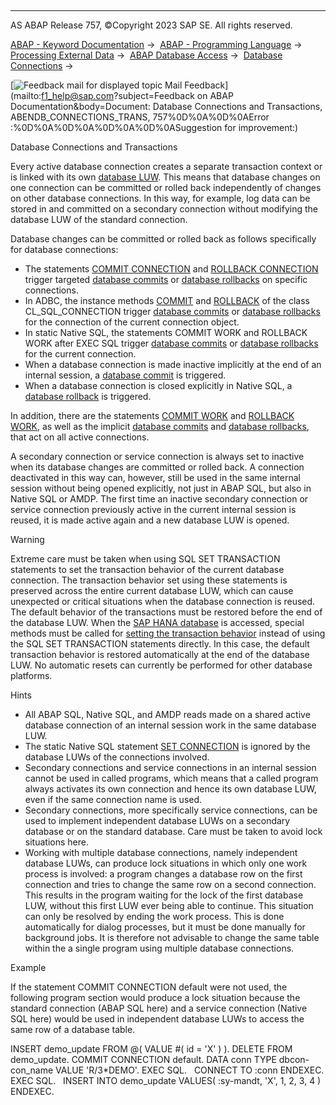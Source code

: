   

* * *

AS ABAP Release 757, ©Copyright 2023 SAP SE. All rights reserved.

[ABAP - Keyword Documentation](javascript:call_link\('abenabap.htm'\)) →  [ABAP - Programming Language](javascript:call_link\('abenabap_reference.htm'\)) →  [Processing External Data](javascript:call_link\('abenabap_language_external_data.htm'\)) →  [ABAP Database Access](javascript:call_link\('abendb_access.htm'\)) →  [Database Connections](javascript:call_link\('abendb_connections.htm'\)) → 

 [![](Mail.gif?object=Mail.gif&sap-language=EN "Feedback mail for displayed topic") Mail Feedback](mailto:f1_help@sap.com?subject=Feedback on ABAP Documentation&body=Document: Database Connections and Transactions, ABENDB_CONNECTIONS_TRANS, 757%0D%0A%0D%0AError
:%0D%0A%0D%0A%0D%0A%0D%0ASuggestion for improvement:)

Database Connections and Transactions

Every active database connection creates a separate transaction context or is linked with its own [database LUW](javascript:call_link\('abendatabase_luw_glosry.htm'\) "Glossary Entry"). This means that database changes on one connection can be committed or rolled back independently of changes on other database connections. In this way, for example, log data can be stored in and committed on a secondary connection without modifying the database LUW of the standard connection.

Database changes can be committed or rolled back as follows specifically for database connections:

-   The statements [COMMIT CONNECTION](javascript:call_link\('abapcommit_rollback_connection.htm'\)) and [ROLLBACK CONNECTION](javascript:call_link\('abapcommit_rollback_connection.htm'\)) trigger targeted [database commits](javascript:call_link\('abendatabase_commit_glosry.htm'\) "Glossary Entry") or [database rollbacks](javascript:call_link\('abendatabase_rollback_glosry.htm'\) "Glossary Entry") on specific connections.
-   In ADBC, the instance methods [COMMIT](javascript:call_link\('abenadbc_transaction.htm'\)) and [ROLLBACK](javascript:call_link\('abenadbc_transaction.htm'\)) of the class CL\_SQL\_CONNECTION trigger [database commits](javascript:call_link\('abendatabase_commit_glosry.htm'\) "Glossary Entry") or [database rollbacks](javascript:call_link\('abendatabase_rollback_glosry.htm'\) "Glossary Entry") for the connection of the current connection object.
-   In static Native SQL, the statements COMMIT WORK and ROLLBACK WORK after EXEC SQL trigger [database commits](javascript:call_link\('abendatabase_commit_glosry.htm'\) "Glossary Entry") or [database rollbacks](javascript:call_link\('abendatabase_rollback_glosry.htm'\) "Glossary Entry") for the current connection.
-   When a database connection is made inactive implicitly at the end of an internal session, a [database commit](javascript:call_link\('abendatabase_commit_glosry.htm'\) "Glossary Entry") is triggered.
-   When a database connection is closed explicitly in Native SQL, a [database rollback](javascript:call_link\('abendatabase_rollback_glosry.htm'\) "Glossary Entry") is triggered.

In addition, there are the statements [COMMIT WORK](javascript:call_link\('abapcommit.htm'\)) and [ROLLBACK WORK](javascript:call_link\('abaprollback.htm'\)), as well as the implicit [database commits](javascript:call_link\('abendb_commit.htm'\)) and [database rollbacks](javascript:call_link\('abendb_rollback.htm'\)), that act on all active connections.

A secondary connection or service connection is always set to inactive when its database changes are committed or rolled back. A connection deactivated in this way can, however, still be used in the same internal session without being opened explicitly, not just in ABAP SQL, but also in Native SQL or AMDP. The first time an inactive secondary connection or service connection previously active in the current internal session is reused, it is made active again and a new database LUW is opened.

Warning

Extreme care must be taken when using SQL SET TRANSACTION statements to set the transaction behavior of the current database connection. The transaction behavior set using these statements is preserved across the entire current database LUW, which can cause unexpected or critical situations when the database connection is reused. The default behavior of the transactions must be restored before the end of the database LUW. When the [SAP HANA database](javascript:call_link\('abenhana_database_glosry.htm'\) "Glossary Entry") is accessed, special methods must be called for [setting the transaction behavior](javascript:call_link\('abenhana_set_transaction.htm'\)) instead of using the SQL SET TRANSACTION statements directly. In this case, the default transaction behavior is restored automatically at the end of the database LUW. No automatic resets can currently be performed for other database platforms.

Hints

-   All ABAP SQL, Native SQL, and AMDP reads made on a shared active database connection of an internal session work in the same database LUW.
-   The static Native SQL statement [SET CONNECTION](javascript:call_link\('abapexec_connection.htm'\)) is ignored by the database LUWs of the connections involved.
-   Secondary connections and service connections in an internal session cannot be used in called programs, which means that a called program always activates its own connection and hence its own database LUW, even if the same connection name is used.
-   Secondary connections, more specifically service connections, can be used to implement independent database LUWs on a secondary database or on the standard database. Care must be taken to avoid lock situations here.
-   Working with multiple database connections, namely independent database LUWs, can produce lock situations in which only one work process is involved: a program changes a database row on the first connection and tries to change the same row on a second connection. This results in the program waiting for the lock of the first database LUW, without this first LUW ever being able to continue. This situation can only be resolved by ending the work process. This is done automatically for dialog processes, but it must be done manually for background jobs. It is therefore not advisable to change the same table within the a single program using multiple database connections.

Example

If the statement COMMIT CONNECTION default were not used, the following program section would produce a lock situation because the standard connection (ABAP SQL here) and a service connection (Native SQL here) would be used in independent database LUWs to access the same row of a database table.

INSERT demo\_update FROM @( VALUE #( id = 'X' ) ).
DELETE FROM demo\_update.
COMMIT CONNECTION default.
DATA conn TYPE dbcon-con\_name VALUE 'R/3\*DEMO'.
EXEC SQL.
  CONNECT TO :conn
ENDEXEC.
EXEC SQL.
  INSERT INTO demo\_update VALUES( :sy-mandt, 'X', 1, 2, 3, 4 )
ENDEXEC.